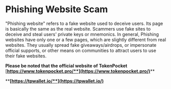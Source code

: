 # Phishing Website Scam

"Phishing website" refers to a fake website used to deceive users. Its page is basically the same as the real website. Scammers use fake sites to deceive and steal users' private keys or mnemonics. In general, Phishing websites have only one or a few pages, which are slightly different from real websites. They usually spread fake giveaways/airdrops, or impersonate official supports, or other means on communities to attract users to use their fake websites.&#x20;

**Please be noted that the official website of TokenPocket** [**https://www.tokenpocket.pro/**](https://www.tokenpocket.pro/)****

****[**https://tpwallet.io/**](https://tpwallet.io/)****
